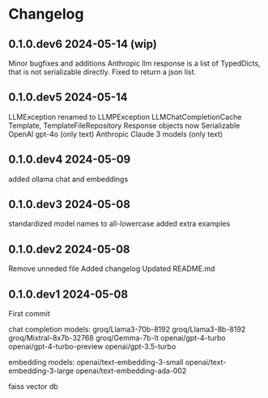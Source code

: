 # Changelog

## 0.1.0.dev6 2024-05-14 (wip)

Minor bugfixes and additions
Anthropic llm response is a list of TypedDicts, that is not serializable directly. Fixed to return a json list.

## 0.1.0.dev5 2024-05-14

LLMException renamed to LLMPException
LLMChatCompletionCache
Template, TemplateFileRepository
Response objects now Serializable
OpenAI gpt-4o (only text)
Anthropic Claude 3 models (only text)

## 0.1.0.dev4 2024-05-09

added ollama chat and embeddings

## 0.1.0.dev3 2024-05-08

standardized model names to all-lowercase
added extra examples

## 0.1.0.dev2 2024-05-08

Remove unneded file
Added changelog
Updated README.md

## 0.1.0.dev1 2024-05-08

First commit

chat completion models:
  groq/Llama3-70b-8192
  groq/Llama3-8b-8192
  groq/Mixtral-8x7b-32768
  groq/Gemma-7b-It
  openai/gpt-4-turbo
  openai/gpt-4-turbo-preview
  openai/gpt-3.5-turbo

embedding models:
  openai/text-embedding-3-small
  openai/text-embedding-3-large
  openai/text-embedding-ada-002

faiss vector db
